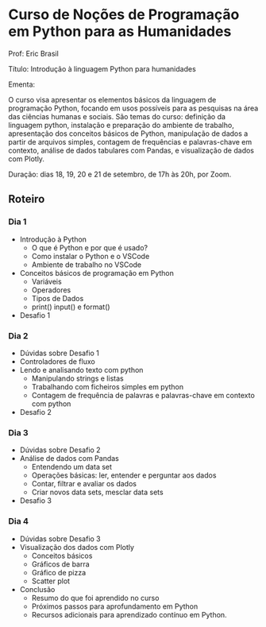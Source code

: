 # Curso de Noções de Programação em Python para as Humanidades

Prof: Eric Brasil

Título: Introdução à linguagem Python para humanidades

Ementa:

O curso visa apresentar os elementos básicos da linguagem de programação Python, focando em usos possíveis para as pesquisas na área das ciências humanas e sociais. São temas do curso: definição da linguagem python, instalação e preparação do ambiente de trabalho, apresentação dos conceitos básicos de Python, manipulação de dados a partir de arquivos simples, contagem de frequências e palavras-chave em contexto, análise de dados tabulares com Pandas, e visualização de dados com Plotly.

Duração: dias 18, 19, 20 e 21 de setembro, de 17h às 20h, por Zoom. 

## Roteiro

### Dia 1 

- Introdução à Python
    - O que é Python e por que é usado?
    - Como instalar o Python e o VSCode
    - Ambiente de trabalho no VSCode
- Conceitos básicos de programação em Python
    - Variáveis
    - Operadores
    - Tipos de Dados
    - print() input() e format()
- Desafio 1

### Dia 2

- Dúvidas sobre Desafio 1
- Controladores de fluxo
- Lendo e analisando texto com python
    - Manipulando strings e listas
    - Trabalhando com ficheiros simples em python
    - Contagem de frequência de palavras e palavras-chave em contexto com python
- Desafio 2

### Dia 3

- Dúvidas sobre Desafio 2
- Análise de dados com Pandas
    - Entendendo um data set
    - Operações básicas: ler, entender e perguntar aos dados
    - Contar, filtrar e  avaliar os dados
    - Criar novos data sets, mesclar data sets
- Desafio 3

### Dia 4

- Dúvidas sobre Desafio 3
- Visualização dos dados com Plotly
    - Conceitos básicos
    - Gráficos de barra
    - Gráfico de pizza
    - Scatter plot
- Conclusão
    - Resumo do que foi aprendido no curso
    - Próximos passos para aprofundamento em Python
    - Recursos adicionais para aprendizado contínuo em Python.

